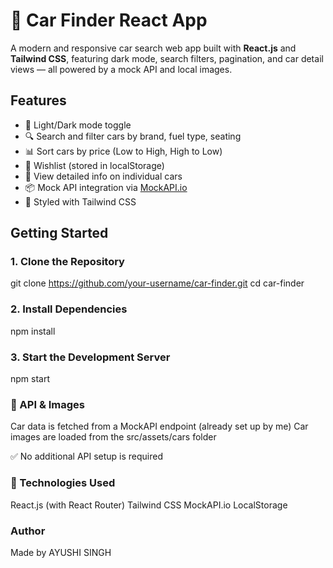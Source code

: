 # 🚗 Car Finder React App

A modern and responsive car search web app built with **React.js** and **Tailwind CSS**, featuring dark mode, search filters, pagination, and car detail views — all powered by a mock API and local images.

## Features

- 🌙 Light/Dark mode toggle
- 🔍 Search and filter cars by brand, fuel type, seating
- 📊 Sort cars by price (Low to High, High to Low)
- 💖 Wishlist (stored in localStorage)
- 📄 View detailed info on individual cars
- 📦 Mock API integration via [MockAPI.io](https://mockapi.io/)
- 🎨 Styled with Tailwind CSS

## Getting Started

### 1. Clone the Repository

git clone https://github.com/your-username/car-finder.git
cd car-finder


###  2. Install Dependencies
npm install


###  3. Start the Development Server
npm start



###  📡 API & Images
Car data is fetched from a MockAPI endpoint (already set up by me)
Car images are loaded from the src/assets/cars folder

✅ No additional API setup is required


###   📸 Technologies Used

React.js (with React Router)
Tailwind CSS
MockAPI.io
LocalStorage



###   Author
Made by AYUSHI SINGH


